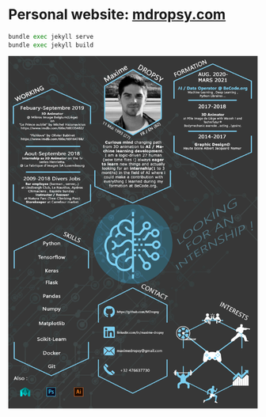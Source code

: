 # Personal website: [mdropsy.com](https://mdropsy.com)

```Python
bundle exec jekyll serve
bundle exec jekyll build
```

![](https://github.com/MDropsy/mdropsy.com/blob/master/assets/img/CV_AI__DM2021.svg)